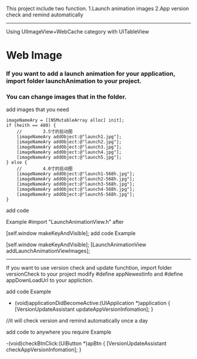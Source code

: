 This project include two function.
1.Launch animation images
2.App version check and remind automatically

************************************
 Using UIImageView+WebCache category with UITableView
 
 Web Image
=========

### If you want to add a launch animation for your application, import folder launchAnimation to your project.
### You can change images that in the folder.


add images that you need

    imageNameAry = [[NSMutableArray alloc] init];
    if (heith == 480) {
        //        3.5寸的启动图
        [imageNameAry addObject:@"launch1.jpg"];
        [imageNameAry addObject:@"launch2.jpg"];
        [imageNameAry addObject:@"launch3.jpg"];
        [imageNameAry addObject:@"launch4.jpg"];
        [imageNameAry addObject:@"launch5.jpg"];
    } else {
        //        4.0寸的启动图
        [imageNameAry addObject:@"launch1-568h.jpg"];
        [imageNameAry addObject:@"launch2-568h.jpg"];
        [imageNameAry addObject:@"launch3-568h.jpg"];
        [imageNameAry addObject:@"launch4-568h.jpg"];
        [imageNameAry addObject:@"launch5-568h.jpg"];
    }


add code

Example
#import "LaunchAnimationView.h"
 after  

[self.window makeKeyAndVisible];
 add code
 Example
 
[self.window makeKeyAndVisible];
[LaunchAnimationView addLaunchAnimationViewImages];
    

************************************
If you want to use version check and update funchtion, import folder versionCheck to your project 
modify #define appNewestInfo and #define appDownLoadUrl to your appliction.

 add code
 Example
 
- (void)applicationDidBecomeActive:(UIApplication *)application
{
    [VersionUpdateAssistant updateAppVersionInfomation];
}

//it will check version and remind automatically once a day

add code to anywhere you require
Example

-(void)checkBtnClick:(UIButton *)apBtn
{
    [VersionUpdateAssistant checkAppVersionInfomation];
}
